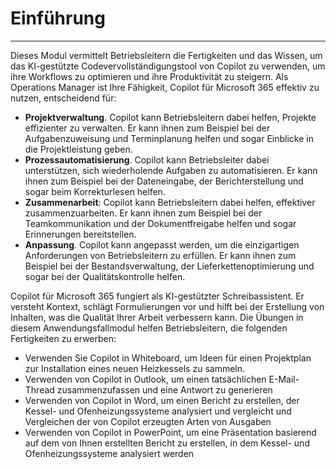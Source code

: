 # Einführung
---
Dieses Modul vermittelt Betriebsleitern die Fertigkeiten und das Wissen, um das KI-gestützte Codevervollständigungstool von Copilot zu verwenden, um ihre Workflows zu optimieren und ihre Produktivität zu steigern. Als Operations Manager ist Ihre Fähigkeit, Copilot für Microsoft 365 effektiv zu nutzen, entscheidend für:<br>

 -  **Projektverwaltung**. Copilot kann Betriebsleitern dabei helfen, Projekte effizienter zu verwalten. Er kann ihnen zum Beispiel bei der Aufgabenzuweisung und Terminplanung helfen und sogar Einblicke in die Projektleistung geben.
 -  **Prozessautomatisierung**. Copilot kann Betriebsleiter dabei unterstützen, sich wiederholende Aufgaben zu automatisieren. Er kann ihnen zum Beispiel bei der Dateneingabe, der Berichterstellung und sogar beim Korrekturlesen helfen.
 -  **Zusammenarbeit**: Copilot kann Betriebsleitern dabei helfen, effektiver zusammenzuarbeiten. Er kann ihnen zum Beispiel bei der Teamkommunikation und der Dokumentfreigabe helfen und sogar Erinnerungen bereitstellen.
 -  **Anpassung**. Copilot kann angepasst werden, um die einzigartigen Anforderungen von Betriebsleitern zu erfüllen. Er kann ihnen zum Beispiel bei der Bestandsverwaltung, der Lieferkettenoptimierung und sogar bei der Qualitätskontrolle helfen.

Copilot für Microsoft 365 fungiert als KI-gestützter Schreibassistent. Er versteht Kontext, schlägt Formulierungen vor und hilft bei der Erstellung von Inhalten, was die Qualität Ihrer Arbeit verbessern kann. Die Übungen in diesem Anwendungsfallmodul helfen Betriebsleitern, die folgenden Fertigkeiten zu erwerben:

 -  Verwenden Sie Copilot in Whiteboard, um Ideen für einen Projektplan zur Installation eines neuen Heizkessels zu sammeln.
 -  Verwenden von Copilot in Outlook, um einen tatsächlichen E-Mail-Thread zusammenzufassen und eine Antwort zu generieren
 -  Verwenden von Copilot in Word, um einen Bericht zu erstellen, der Kessel- und Ofenheizungssysteme analysiert und vergleicht und Vergleichen der von Copilot erzeugten Arten von Ausgaben
 -  Verwenden von Copilot in PowerPoint, um eine Präsentation basierend auf dem von Ihnen erstellten Bericht zu erstellen, in dem Kessel- und Ofenheizungssysteme analysiert werden
